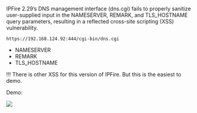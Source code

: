 IPFire 2.29’s DNS management interface (dns.cgi) fails to properly sanitize user-supplied input in the NAMESERVER, REMARK, and TLS_HOSTNAME query parameters, resulting in a reflected cross-site scripting (XSS) vulnerability.





```
https://192.168.124.92:444/cgi-bin/dns.cgi
```
- NAMESERVER
- REMARK
- TLS_HOSTNAME

!!! There is other XSS for this version of IPFire. But this is the easiest to demo.

Demo:

![](https://github.com/4rdr/proofs/blob/main/gifs/IPFire-2.29-Reflected-XSS-via-DNS.gif?raw=true)
